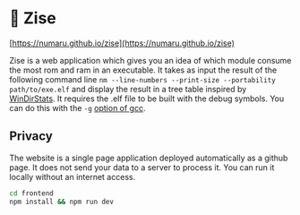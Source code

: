 # 📏 Zise

[https://numaru.github.io/zise](https://numaru.github.io/zise)

Zise is a web application which gives you an idea of which module consume the most rom and ram in an executable. It takes as input the result of the following command line `nm --line-numbers --print-size --portability path/to/exe.elf` and display the result in a tree table inspired by [WinDirStats](https://windirstat.net/). It requires the .elf file to be built with the debug symbols. You can do this with the `-g` [option of gcc](https://gcc.gnu.org/onlinedocs/gcc/Debugging-Options.html).

## Privacy

The website is a single page application deployed automatically as a github page. It does not send your data to a server to process it. You can run it locally without an internet access.

```bash
cd frontend
npm install && npm run dev
```
